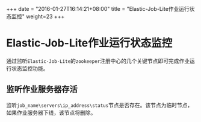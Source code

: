 +++
date = "2016-01-27T16:14:21+08:00"
title = "Elastic-Job-Lite作业运行状态监控"
weight=23
+++

# Elastic-Job-Lite作业运行状态监控

通过监听`Elastic-Job-Lite`的`zookeeper`注册中心的几个关键节点即可完成作业运行状态监控功能。

## 监听作业服务器存活

监听`job_name\servers\ip_address\status`节点是否存在。该节点为临时节点，如果作业服务器下线，该节点将删除。
